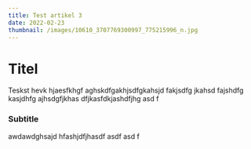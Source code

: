 ```yaml
---
title: Test artikel 3
date: 2022-02-23
thumbnail: /images/10610_3707769300997_775215996_n.jpg
---
```

# Titel

Teskst hevk hjaesfkhgf aghskdfgakhjsdfgkahsjd fakjsdfg jkahsd fajshdfg kasjdhfg ajhsdgfjkhas dfjkasfdkjashdfjhg asd f

### Subtitle

awdawdghsajd hfashjdfjhasdf asdf asd f